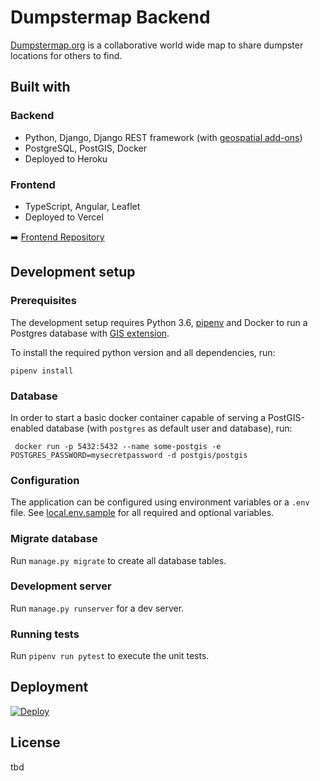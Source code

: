 # Dumpstermap Backend
[Dumpstermap.org](https://dumpstermap.vercel.app) is a collaborative world wide map to share dumpster locations for others to find.

## Built with
### Backend
* Python, Django, Django REST framework (with [geospatial add-ons](https://github.com/openwisp/django-rest-framework-gis))
* PostgreSQL, PostGIS, Docker
* Deployed to Heroku

### Frontend
* TypeScript, Angular, Leaflet
* Deployed to Vercel

➡️ [Frontend Repository](https://github.com/Debakel/dumpstermap-ng)

## Development setup

### Prerequisites

The development setup requires Python 3.6, [pipenv](https://github.com/pypa/pipenv) and Docker to run a Postgres database with [GIS extension](https://postgis.net/).

To install the required python version and all dependencies, run:

    pipenv install

### Database

In order to start a basic docker container capable of serving a PostGIS-enabled database (with `postgres` as default
user and database), run:

     docker run -p 5432:5432 --name some-postgis -e POSTGRES_PASSWORD=mysecretpassword -d postgis/postgis

### Configuration

The application can be configured using environment variables or a `.env` file. See [local.env.sample](local.env.sample) for all required and
optional variables.

### Migrate database

Run `manage.py migrate` to create all database tables.

### Development server

Run `manage.py runserver` for a dev server.

### Running tests
Run `pipenv run pytest` to execute the unit tests.


## Deployment

[![Deploy](https://www.herokucdn.com/deploy/button.svg)](https://heroku.com/deploy)

 ## License
 tbd
